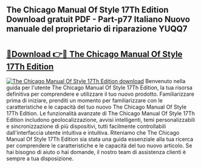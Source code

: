 ## The Chicago Manual Of Style 17Th Edition Download gratuit PDF - Part-p77 Italiano Nuovo manuale del proprietario di riparazione YUQQ7

# <h2><a href="http://dfe00vf.blite.top/?on=The+Chicago+Manual+Of+Style+17Th+Edition">🔗Download 👉🔴 The Chicago Manual Of Style 17Th Edition</a></h2>

[![The Chicago Manual Of Style 17Th Edition download](https://i.imgur.com/lujVjoI.png)](http://dfe00vf.blite.top/?on=The+Chicago+Manual+Of+Style+17Th+Edition)
Benvenuto nella guida per l'utente The Chicago Manual Of Style 17Th Edition, la tua risorsa definitiva per comprendere e utilizzare il tuo nuovo prodotto. Familiarizzare prima di iniziare, prenditi un momento per familiarizzare con le caratteristiche e le capacità del tuo nuovo The Chicago Manual Of Style 17Th Edition. Le funzionalità avanzate di The Chicago Manual Of Style 17Th Edition includono geolocalizzazione, avvisi intelligenti, temi personalizzabili e sincronizzazione di più dispositivi, tutti facilmente controllabili dall'interfaccia utente intuitiva e intuitiva. Riteniamo che The Chicago Manual Of Style 17Th Edition sia stata una guida essenziale alla tua ricerca per comprendere le caratteristiche e le capacità del tuo nuovo articolo. Se hai bisogno di aiuto o hai domande, il nostro team di assistenza clienti è sempre a tua disposizione.
